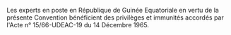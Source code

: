 Les experts en poste en République de Guinée Equatoriale en vertu de la présente Convention bénéficient des privilèges et immunités accordés par l'Acte n° 15/66-UDEAC-19 du 14 Décembre 1965.